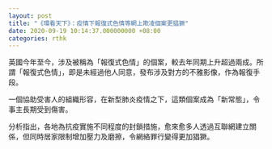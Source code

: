 ```yaml
---
layout: post
title: "《環看天下》：疫情下報復式色情等網上欺凌個案更猖獗"
date: 2020-09-19 10:14:37.000000000 +08:00
categories: rthk
---
```


英國今年至今，涉及被稱為「報復式色情」的個案，較去年同期上升超過兩成。所謂「報復式色情」，即是未經過他人同意，發布涉及對方的不雅影像，作為報復手段。

一個協助受害人的組織形容，在新型肺炎疫情之下，這類個案成為「新常態」，令事主長期受到傷害。

分析指出，各地為抗疫實施不同程度的封鎖措施，愈來愈多人透過互聯網建立關係，但同時居家限制增加壓力及磨擦，令網絡罪行變得更加猖獗。
